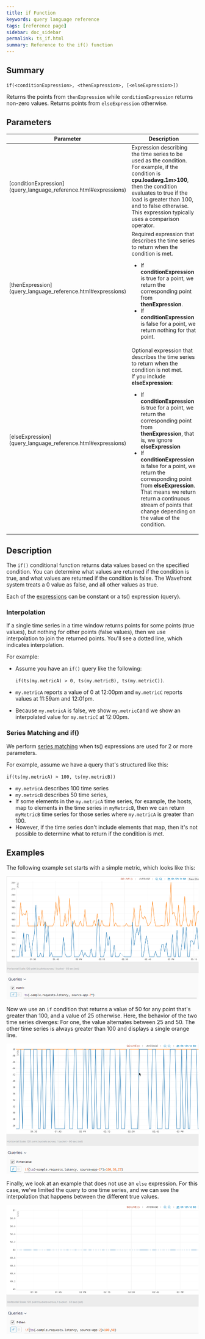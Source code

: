 ```yaml
---
title: if Function
keywords: query language reference
tags: [reference page]
sidebar: doc_sidebar
permalink: ts_if.html
summary: Reference to the if() function
---
```

## Summary
```
if(<conditionExpression>, <thenExpression>, [<elseExpression>])
```

Returns the points from `thenExpression` while `conditionExpression` returns non-zero values.
Returns points from `elseExpression` otherwise.

## Parameters
<table>
<tbody>
<thead>
<tr><th width="20%">Parameter</th><th width="80%">Description</th></tr>
</thead>
<tr><td markdown="span"> [conditionExpression](query_language_reference.html#expressions)</td>
<td>Expression describing the time series to be used as the condition. For example, if the condition is <strong>cpu.loadavg.1m>100</strong>, then the condition evaluates to true if the load is greater than 100, and to false otherwise.<br />
This expression typically uses a comparison operator.</td></tr>
<tr><td markdown="span"> [thenExpression](query_language_reference.html#expressions)</td>
<td>Required expression that describes the time series to return when the condition is met.
<ul>
<li>If <strong>conditionExpression</strong> is true for a point, we return the corresponding point from  <strong>thenExpression</strong>.</li>
<li>If <strong>conditionExpression</strong> is false for a point, we return nothing for that point. </li>
</ul></td></tr>
<tr><td markdown="span"> [elseExpression](query_language_reference.html#expressions)</td>
<td>Optional expression that describes the time series to return when the condition is not met. <br />
If you include <strong>elseExpression</strong>:
<ul><li>If <strong>conditionExpression</strong> is true for a point, we return the corresponding point from <strong>thenExpression</strong>, that is, we ignore <strong>elseExpression</strong></li>
<li>If <strong>conditionExpression</strong> is false for a point, we return the corresponding point from <strong>elseExpression</strong>. That means we return return a continuous stream of points that change depending on the value of the condition.</li></ul>
 </td></tr>
</tbody>
</table>

## Description
The `if()` conditional function returns data values based on the specified condition. You can determine what values are returned if the condition is true, and what values are returned if the condition is false. The Wavefront system treats a 0 value as false, and all other values as true.

Each of the [expressions](query_language_reference.html#expressions) can be constant or a ts() expression (query).

### Interpolation

If a single time series in a time window returns points for some points (true values), but nothing for other points (false values), then we use interpolation to join the returned points. You'll see a dotted line, which indicates interpolation.

For example:

* Assume you have an `if()` query like the following:

  `if(ts(my.metricA) > 0, ts(my.metricB), ts(my.metricC))`.

* `my.metricA` reports a value of 0 at 12:00pm and `my.metricC` reports values at 11:59am and 12:01pm.
* Because `my.metricA` is false, we show `my.metricC`and we show an interpolated value for `my.metricC` at 12:00pm.

### Series Matching and if()

We perform [series matching](query_language_series_matching.html) when ts() expressions are used for 2 or more parameters.

For example, assume we have a query that's structured like this:

`if(ts(my.metricA) > 100, ts(my.metricB))`

* `my.metricA` describes 100 time series
* `my.metricB` describes 50 time series,
* If some elements in the `my.metricA` time series, for example, the hosts, map to elements in the time series in `myMetricB`, then we can return `myMetricB` time series for those series where `my.metricA` is greater than 100.
* However, if the time series don't include elements that map, then it's not possible to determine what to return if the condition is met.

## Examples

The following example set starts with a simple metric, which looks like this:

![if metric](images/ts_if_metric.png)

Now we use an `if` condition that returns a value of 50 for any point that's greater than 100, and a value of 25 otherwise. Here, the behavior of the two time series diverges: For one, the value alternates between 25 and 50. The other time series is always greater than 100 and displays a single orange line.

![if then else](images/ts_if_then_else.png)

Finally, we look at an example that does not use an `else` expression. For this case, we've limited the query to one time series, and we can see the interpolation that happens between the different true values.

![if then](images/ts_if_then.png)
